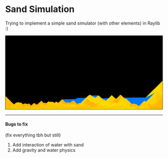 # Sand Simulation
Trying to implement a simple sand simulator (with other elements) in Raylib :)

![showcase](./showcase.png)

---

#### Bugs to fix
(fix everything tbh but still)
1. Add interaction of water with sand
2. Add gravity and water physics

